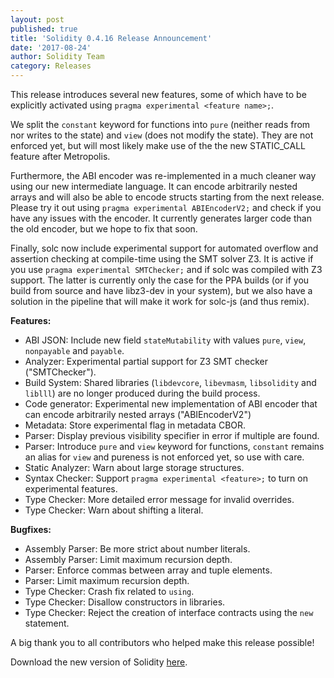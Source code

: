 ```yaml
---
layout: post
published: true
title: 'Solidity 0.4.16 Release Announcement'
date: '2017-08-24'
author: Solidity Team
category: Releases
---
```


This release introduces several new features, some of which have to be
explicitly activated using `pragma experimental <feature name>;`.

We split the `constant` keyword for functions into `pure` (neither reads from nor writes to the state)
and `view` (does not modify the state). They are not enforced yet, but will most likely make use
of the the new STATIC_CALL feature after Metropolis.

Furthermore, the ABI encoder was re-implemented in a much cleaner way using our new intermediate language. It can encode arbitrarily nested arrays and will also be able to encode structs starting from the next release. Please try it out using `pragma experimental ABIEncoderV2;` and check if you have any issues with the encoder. It currently generates larger code than the old encoder, but we hope to fix that soon.

Finally, solc now include experimental support for automated overflow and assertion checking at compile-time using the SMT solver Z3. It is active if you use `pragma experimental SMTChecker;` and if solc was compiled with Z3 support. The latter is currently only the case for the PPA builds (or if you build from source and have libz3-dev in your system), but we also have a solution in the pipeline that will make it work for solc-js (and thus remix).

**Features:**

- ABI JSON: Include new field `stateMutability` with values `pure`, `view`, `nonpayable` and `payable`.
- Analyzer: Experimental partial support for Z3 SMT checker ("SMTChecker").
- Build System: Shared libraries (`libdevcore`, `libevmasm`, `libsolidity` and `liblll`) are no longer produced during the build process.
- Code generator: Experimental new implementation of ABI encoder that can encode arbitrarily nested arrays ("ABIEncoderV2")
- Metadata: Store experimental flag in metadata CBOR.
- Parser: Display previous visibility specifier in error if multiple are found.
- Parser: Introduce `pure` and `view` keyword for functions, `constant` remains an alias for `view` and pureness is not enforced yet, so use with care.
- Static Analyzer: Warn about large storage structures.
- Syntax Checker: Support `pragma experimental <feature>;` to turn on experimental features.
- Type Checker: More detailed error message for invalid overrides.
- Type Checker: Warn about shifting a literal.

**Bugfixes:**

- Assembly Parser: Be more strict about number literals.
- Assembly Parser: Limit maximum recursion depth.
- Parser: Enforce commas between array and tuple elements.
- Parser: Limit maximum recursion depth.
- Type Checker: Crash fix related to `using`.
- Type Checker: Disallow constructors in libraries.
- Type Checker: Reject the creation of interface contracts using the `new` statement.

A big thank you to all contributors who helped make this release possible!

Download the new version of Solidity [here](https://github.com/ethereum/solidity/releases/tag/v0.4.16).
